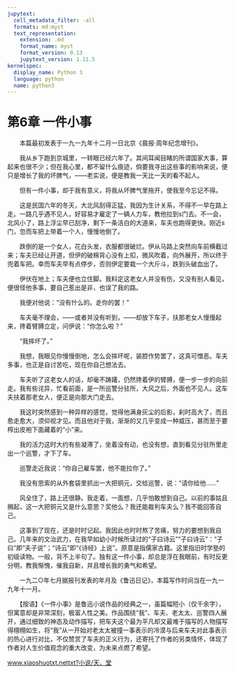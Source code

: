 ```yaml
---
jupytext:
  cell_metadata_filter: -all
  formats: md:myst
  text_representation:
    extension: .md
    format_name: myst
    format_version: 0.13
    jupytext_version: 1.11.5
kernelspec:
  display_name: Python 3
  language: python
  name: python3
---
```

# 第6章  一件小事 

　　本篇最初发表于一九一九年十二月一日北京《晨报·周年纪念增刊》。 

　　我从乡下跑到京城里，一转眼已经六年了。其间耳闻目睹的所谓国家大事，算起来也很不少；但在我心里，都不留什么痕迹，倘要我寻出这些事的影响来说，便只是增长了我的坏脾气，——老实说，便是教我一天比一天的看不起人。 

　　但有一件小事，却于我有意义，将我从坏脾气里拖开，使我至今忘记不得。 

　　这是民国六年的冬天，大北风刮得正猛，我因为生计关系，不得不一早在路上走。一路几乎遇不见人，好容易才雇定了一辆人力车，教他拉到s门去。不一会，北风小了，路上浮尘早已刮净，剩下一条洁白的大道来，车夫也跑得更快。刚近s门，忽而车把上带着一个人，慢慢地倒了。 

　　跌倒的是一个女人，花白头发，衣服都很破烂。伊从马路上突然向车前横截过来；车夫已经让开道，但伊的破棉背心没有上扣，微风吹着，向外展开，所以终于兜着车把。幸而车夫早有点停步，否则伊定要栽一个大斤斗，跌到头破血出了。 

　　伊伏在地上；车夫便也立住脚。我料定这老女人并没有伤，又没有别人看见，便很怪他多事，要自己惹出是非，也误了我的路。 

　　我便对他说：“没有什么的。走你的罢！” 

　　车夫毫不理会，——或者并没有听到，——却放下车子，扶那老女人慢慢起来，搀着臂膊立定，问伊说：“你怎么啦？” 

　　“我摔坏了。” 

　　我想，我眼见你慢慢倒地，怎么会摔坏呢，装腔作势罢了，这真可憎恶。车夫多事，也正是自讨苦吃，现在你自己想法去。 

　　车夫听了这老女人的话，却毫不踌躇，仍然搀着伊的臂膊，便一步一步的向前走。我有些诧异，忙看前面，是一所巡警分驻所，大风之后，外面也不见人。这车夫扶着那老女人，便正是向那大门走去。 

　　我这时突然感到一种异样的感觉，觉得他满身灰尘的后影，刹时高大了，而且愈走愈大，须仰视才见。而且他对于我，渐渐的又几乎变成一种威压，甚而至于要榨出皮袍下面藏着的“小”来。 

　　我的活力这时大约有些凝滞了，坐着没有动，也没有想，直到看见分驻所里走出一个巡警，才下了车。 

　　巡警走近我说：“你自己雇车罢，他不能拉你了。” 

　　我没有思索的从外套袋里抓出一大把铜元，交给巡警，说：“请你给他……” 

　　风全住了，路上还很静。我走着，一面想，几乎怕敢想到自己。以前的事姑且搁起，这一大把铜元又是什么意思？奖他么？我还能裁判车夫么？我不能回答自己。 

　　这事到了现在，还是时时记起。我因此也时时熬了苦痛，努力的要想到我自己。几年来的文治武力，在我早如幼小时候所读过的“子曰诗云”“子曰诗云”：“子曰”即“夫子说”；“诗云”即“《诗经》上说”。原意是指儒家古籍。这里指旧时学塾的初级读物。一般，背不上半句了。独有这一件小事，却总是浮在我眼前，有时反更分明，教我惭愧，催我自新，并且增长我的勇气和希望。 

　　一九二○年七月据报刊发表的年月及《鲁迅日记》，本篇写作时间当在一九一九年十一月。 

　　【按语】《一件小事》是鲁迅小说作品的经典之一，虽篇幅短小（仅千余字），但寓意却是非常深刻，极富人性之美。作品围绕“我”、车夫、老太太、巡警四人展开，通过细致的神态及动作描写，把车夫这个最为平凡却又最难于描写的人物描写得栩栩如生，将“我”从一开始对老太太被撞一事表示的冷漠与后来车夫对此事表示的热心进行对比，不仅赞赏了车夫的正义行为，还寄托了作者的另类情怀，体现了作者对人生价值观念的重大改变，为未来点燃了希望。 

www.xiaoshuotxt.nettxt?小说/天、堂 

